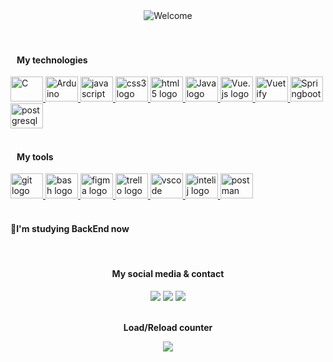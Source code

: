 <div id="welcome" align="center">
  <picture>
    <source srcset="https://readme-typing-svg.herokuapp.com/?color=7FFE00&size=35&center=true&vCenter=true&width=1000&lines=How's+it+going?;My+name+is+Samir+Charleston;nice+to+meet+you;I'm+majoring+in+software+engineering;Be+Welcome!+:%29" media="(prefers-color-scheme: dark)"/>
    <source srcset="https://readme-typing-svg.herokuapp.com/?color=42b883&size=35&center=true&vCenter=true&width=1000&lines=How's+it+going?;My+name+is+Samir+Charleston;nice+to+meet+you;I'm+majoring+in+software+engineering;Be+Welcome!+:%29" media="(prefers-color-scheme: light)"/>
    <img src="https://readme-typing-svg.herokuapp.com/?color=42b883&size=35&center=true&vCenter=true&width=1000&lines=How's+it+going?;My+name+is+Samir+Charleston;nice+to+meet+you;I'm+majoring+in+software+engineering;Be+Welcome!+:%29" alt="Welcome"/>
  </picture>
</div>

<br>

<!-- <div id="stats" align="center">
  <a href="https://github.com/SamirCharleston">
  <picture id="statistics">
      <source srcset="https://github-readme-stats.vercel.app/api?username=samircharleston&hide=stars&show_icons=true&count_private=true&theme=vue#gh-light-mode-only" media="(prefers-color-scheme: light)"/>
      <source srcset="https://github-readme-stats.vercel.app/api?username=samircharleston&hide=stars&show_icons=true&count_private=true&theme=chartreuse-dark&show_owner=true#gh-dark-mode-only" media="(prefers-color-scheme: dark)"/>
      <img src="https://github-readme-stats.vercel.app/api?username=samircharleston&hide=stars&show_icons=true&count_private=true" height="200px"/>
    </picture>

  <picture id="usage-languages">
      <source srcset="https://github-readme-stats.vercel.app/api/top-langs/?username=samircharleston&theme=vue" media="(prefers-color-scheme: light)"/>
      <source srcset="https://github-readme-stats.vercel.app/api/top-langs/?username=samircharleston&theme=chartreuse-dark"  media="(prefers-color-scheme: dark)"/>
      <img src="https://github-readme-stats.vercel.app/api/top-langs/?username=samircharleston" height="200px"/>
    </picture>
  </a>
</div> -->

<br/>

<div align="left">
  <h4>&nbsp&nbsp My technologies</h4>
  <a href="https://github.com/SamirCharleston">
  <img src="https://cdn.jsdelivr.net/gh/devicons/devicon/icons/c/c-original.svg" height="40" width="52" alt="C">
  <img src="https://cdn.jsdelivr.net/gh/devicons/devicon/icons/arduino/arduino-original-wordmark.svg" height="40" width="52" alt="Arduino"/>
  <img src="https://cdn.jsdelivr.net/gh/devicons/devicon/icons/javascript/javascript-original.svg" height="40" width="52" alt="javascript logo"  />
  <img src="https://cdn.jsdelivr.net/gh/devicons/devicon/icons/css3/css3-original.svg" height="40" width="52" alt="css3 logo"  />
  <img src="https://cdn.jsdelivr.net/gh/devicons/devicon/icons/html5/html5-original.svg" height="40" width="52" alt="html5 logo"  />
  <img src="https://cdn.jsdelivr.net/gh/devicons/devicon@latest/icons/java/java-original.svg" height="40" width="52" alt="Java logo" />
  <img src="https://cdn.jsdelivr.net/gh/devicons/devicon@latest/icons/vuejs/vuejs-original.svg" height="40" width="52" alt="Vue.js logo" />
  <img src="https://cdn.jsdelivr.net/gh/devicons/devicon@latest/icons/vuetify/vuetify-original.svg" height="40" width="52" alt="Vuetify logo"/>  
  <img src="https://cdn.jsdelivr.net/gh/devicons/devicon@latest/icons/spring/spring-original.svg" height="40" width="52" alt="Springboot logo"/>
  <img src="https://cdn.jsdelivr.net/gh/devicons/devicon@latest/icons/postgresql/postgresql-original.svg" height="40" width="52" alt="postgresql logo"/>
  </a>
<div/>
  
<br/>
  
<div align="left">
  <h4>&nbsp&nbsp My tools</h4>
  <a href="https://github.com/SamirCharleston">
  <img src="https://cdn.jsdelivr.net/gh/devicons/devicon/icons/git/git-original.svg" height="40" width="52" alt="git logo"  />
    <picture>
      <source srcset="https://bashlogo.com/img/symbol/svg/full_colored_dark.svg" media="(prefers-color-scheme: light)">
      <source srcset="https://bashlogo.com/img/symbol/svg/full_colored_light.svg" media="(prefers-color-scheme: dark)">
      <img src="https://bashlogo.com/img/symbol/svg/full_colored_dark.svg" height="40" width="52" alt="bash logo"/>
    </picture>
  <img src="https://cdn.jsdelivr.net/gh/devicons/devicon/icons/figma/figma-original.svg" height="40" width="52" alt="figma logo" />
  <img src="https://cdn.jsdelivr.net/gh/devicons/devicon/icons/trello/trello-plain.svg" height="40" width="52" alt="trello logo"  />
  <img src="https://cdn.jsdelivr.net/gh/devicons/devicon/icons/vscode/vscode-original.svg" height="40" width="52" alt="vscode logo"  />
  <img src="https://cdn.jsdelivr.net/gh/devicons/devicon@latest/icons/intellij/intellij-original.svg" height="40" width="52" alt="intelij logo"  />
  <img src="https://cdn.jsdelivr.net/gh/devicons/devicon@latest/icons/postman/postman-original.svg" height="40" width="52" alt="postman logo"  />
  </a>
<div/>
  
 <br>

#### **🌱I'm studying BackEnd now**

<br>
  
 <div align="center">
   <h4>My social media & contact</h4>
  <a href="https://www.linkedin.com/in/samir-charleston" target="_blank"><img src="https://img.shields.io/badge/LinkedIn-0077B5?style=for-the-badge&logo=linkedin&logoColor=white"></a>
  <a href="https://wa.me/5545999787022" target="_blank"><img src="https://img.shields.io/badge/WhatsApp-25D366?style=for-the-badge&logo=whatsapp&logoColor=white"></a>  <a href="mailto:samircharleston@gmail.com?subject=We want to meet you 😉" target="_blank"><img src="https://img.shields.io/badge/Gmail-D14836?style=for-the-badge&logo=gmail&logoColor=white"></a>
 <div/>
   
<div align="center">
  <br>
  <p><b>Load/Reload counter</b></p>
  <img align="center" src="https://profile-counter.glitch.me/{samircharleston}/count.svg" />
</div>
